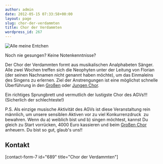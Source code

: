 ```yaml
---
author: admin
date: 2012-05-15 07:33:58+00:00
layout: page
slug: chor-der-verdammten
title: Chor der Verdammten
wordpress_id: 267
---
```


![Alle meine Entchen](/wp-content/uploads/2012/05/alle-meine-Entchen.gif)

Noch nie gesungen? Keine Notenkenntnisse?

Der Chor der Verdammten formt aus musikalischen Analphabeten Sänger. Alle zwei Wochen treffen sich die Neophyten unter der Leitung von Florian (der seinen Nachnamen nicht genannt haben möchte), um das Einmaleins des Singens zu erlernen. Ziel der Anstrengungen ist eine möglichst schnelle Überführung in den [Großen](/musik-und-theater/grosser-chor/) oder [Jungen Chor](/musik-und-theater/junger-chor/).

Ein richtiges Sprungbrett und vermutlich der lustigste Chor des AGVs!!! (Sicherlich der schlechteste!)

P.S. Als einzige musische Aktivität des AGVs ist diese Veranstaltung rein männlich, um unsere sensiblen Aktiven vor zu viel Konkurrenzdruck  zu bewahren. Wenn du a) weiblich bist und b) singen möchtest, kannst Du gleich zu Start vorrücken, 4000 Euro kassieren und beim [Großen Chor](/musik-und-theater/grosser-chor/) anheuern. Du bist so gut, glaub's uns!!

## Kontakt

[contact-form-7 id="689" title="Chor der Verdammten"]
